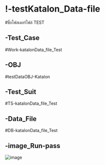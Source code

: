 # !-testKatalon_Data-file
#ชื่อโฟลเดอร์ไฟล์ TEST
## -Test_Case
#Work-katalonData_file_Test
## -OBJ
#testDataOBJ-Katalon
## -Test_Suit
#TS-katalonData_file_Test
## -Data_File
#DB-katalonData_file_Test
## -image_Run-pass
![image](https://user-images.githubusercontent.com/118444269/225857792-34cbf58d-6d37-40dc-a59e-31a61ec433a7.png)
